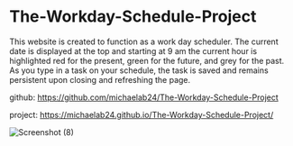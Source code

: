 # The-Workday-Schedule-Project

This website is created to function as a work day scheduler. The current date is displayed at the top and starting at 9 am the current hour is highlighted red for the present, green for the future, and grey for the past. As you type in a task on your schedule, the task is saved and remains persistent upon closing and refreshing the page.

github: https://github.com/michaelab24/The-Workday-Schedule-Project

project: https://michaelab24.github.io/The-Workday-Schedule-Project/

![Screenshot (8)](https://user-images.githubusercontent.com/81343536/119282802-9d4ca580-bc00-11eb-8dda-e6bca00632c2.png)
